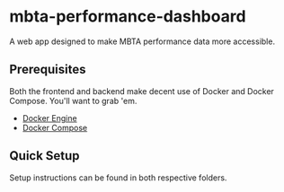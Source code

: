 # mbta-performance-dashboard

A web app designed to make MBTA performance data more accessible.

## Prerequisites

Both the frontend and backend make decent use of Docker and Docker Compose. You'll want to grab 'em.

- [Docker Engine](https://docs.docker.com/engine/)
- [Docker Compose](https://docs.docker.com/compose/)

## Quick Setup

Setup instructions can be found in both respective folders.
